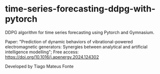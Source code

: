 # time-series-forecasting-ddpg-with-pytorch

DDPG algorithm for time series forecasting using Pytorch and Gymnasium.

Paper: "Prediction of dynamic behaviors of vibrational-powered electromagnetic generators: Synergies between analytical and artificial intelligence modelling"; Free access: https://doi.org/10.1016/j.apenergy.2024.124302

Developed by Tiago Mateus Fonte
